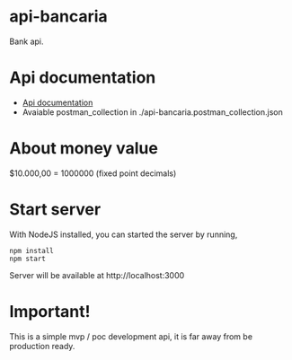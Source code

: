# api-bancaria
Bank api.

# Api documentation

- [Api documentation](https://documenter.getpostman.com/view/12146233/UUy37RVn)
- Avaiable postman_collection in ./api-bancaria.postman_collection.json

# About money value
$10.000,00 = 1000000 (fixed point decimals)


# Start server
With NodeJS installed, you can started the server by running,

```
npm install
npm start
```
Server will be available at http://localhost:3000

# Important!
This is a simple mvp / poc development api, it is far away from be production ready.


